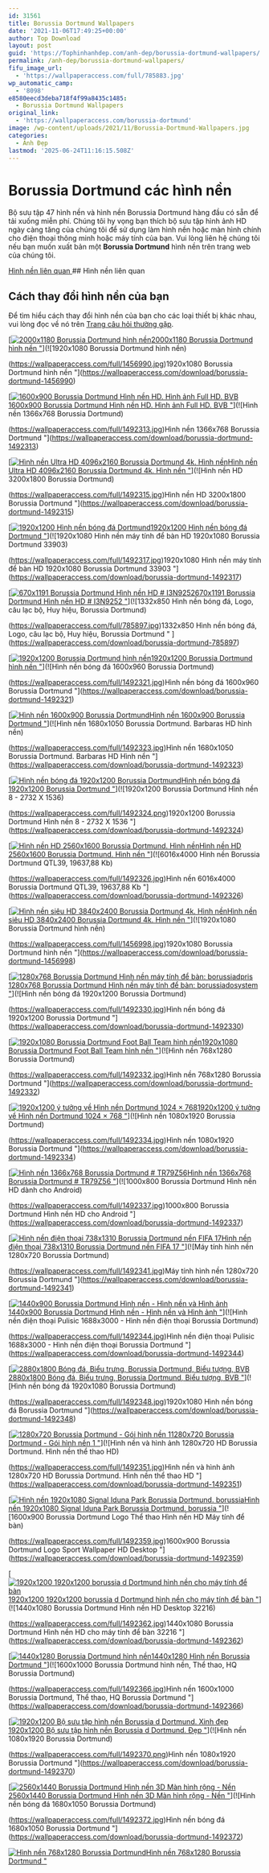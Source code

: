 ```yaml
---
id: 31561
title: Borussia Dortmund Wallpapers
date: '2021-11-06T17:49:25+00:00'
author: Top Download
layout: post
guid: 'https://Tophinhanhdep.com/anh-dep/borussia-dortmund-wallpapers/'
permalink: /anh-dep/borussia-dortmund-wallpapers/
fifu_image_url:
  - 'https://wallpaperaccess.com/full/785883.jpg'
wp_automatic_camp:
  - '8098'
e8580eecd3deba718f4f99a8435c1485:
  - Borussia Dortmund Wallpapers
original_link:
  - 'https://wallpaperaccess.com/borussia-dortmund'
image: /wp-content/uploads/2021/11/Borussia-Dortmund-Wallpapers.jpg
categories:
  - Ảnh Đẹp
lastmod: '2025-06-24T11:16:15.508Z'
---
```

# Borussia Dortmund các hình nền

Bộ sưu tập 47 hình nền và hình nền Borussia Dortmund hàng đầu có sẵn để tải xuống miễn phí. Chúng tôi hy vọng bạn thích bộ sưu tập hình ảnh HD ngày càng tăng của chúng tôi để sử dụng làm hình nền hoặc màn hình chính cho điện thoại thông minh hoặc máy tính của bạn. Vui lòng liên hệ chúng tôi nếu bạn muốn xuất bản một **Borussia Dortmund** hình nền trên trang web của chúng tôi.

[Hình nền liên quan ](#related) ## Hình nền liên quan

## Cách thay đổi hình nền của bạn

Để tìm hiểu cách thay đổi hình nền của bạn cho các loại thiết bị khác nhau, vui lòng đọc về nó trên [Trang câu hỏi thường gặp](https://tophinhanhdep.com/faq/).

  
[[![2000x1180 Borussia Dortmund hình nền](https://wallpaperaccess.com/full/785883.jpg)2000x1180 Borussia Dortmund hình nền "](https://wallpaperaccess.com/download/borussia-dortmund-785883)](![1920x1080 Borussia Dortmund hình nền)

(https://wallpaperaccess.com/full/1456990.jpg)1920x1080 Borussia Dortmund hình nền "](https://wallpaperaccess.com/download/borussia-dortmund-1456990)

[[![1600x900 Borussia Dortmund Hình nền HD.  Hình ảnh Full HD.  BVB](https://wallpaperaccess.com/full/785884.png)1600x900 Borussia Dortmund Hình nền HD. Hình ảnh Full HD. BVB "](https://wallpaperaccess.com/download/borussia-dortmund-785884)](![Hình nền 1366x768 Borussia Dortmund)

(https://wallpaperaccess.com/full/1492313.jpg)Hình nền 1366x768 Borussia Dortmund "](https://wallpaperaccess.com/download/borussia-dortmund-1492313)

[[![Hình nền Ultra HD 4096x2160 Borussia Dortmund 4k.  Hình nền](https://wallpaperaccess.com/full/1492314.jpg)Hình nền Ultra HD 4096x2160 Borussia Dortmund 4k. Hình nền "](https://wallpaperaccess.com/download/borussia-dortmund-1492314)](![Hình nền HD 3200x1800 Borussia Dortmund)

(https://wallpaperaccess.com/full/1492315.jpg)Hình nền HD 3200x1800 Borussia Dortmund "](https://wallpaperaccess.com/download/borussia-dortmund-1492315)

[[![1920x1200 Hình nền bóng đá Dortmund](https://wallpaperaccess.com/full/1492316.jpg)1920x1200 Hình nền bóng đá Dortmund "](https://wallpaperaccess.com/download/borussia-dortmund-1492316)](![1920x1080 Hình nền máy tính để bàn HD 1920x1080 Borussia Dortmund 33903)

(https://wallpaperaccess.com/full/1492317.jpg)1920x1080 Hình nền máy tính để bàn HD 1920x1080 Borussia Dortmund 33903 "](https://wallpaperaccess.com/download/borussia-dortmund-1492317)

[[![670x1191 Borussia Dortmund Hình nền HD # I3N9252](https://wallpaperaccess.com/full/1456991.jpg)670x1191 Borussia Dortmund Hình nền HD # I3N9252 "](https://wallpaperaccess.com/download/borussia-dortmund-1456991)](![1332x850 Hình nền bóng đá, Logo, câu lạc bộ, Huy hiệu, Borussia Dortmund)

(https://wallpaperaccess.com/full/785897.jpg)1332x850 Hình nền bóng đá, Logo, câu lạc bộ, Huy hiệu, Borussia Dortmund " ](https://wallpaperaccess.com/download/borussia-dortmund-785897)

[[![1920x1200 Borussia Dortmund hình nền](https://wallpaperaccess.com/full/1457039.jpg)1920x1200 Borussia Dortmund hình nền "](https://wallpaperaccess.com/download/borussia-dortmund-1457039)](![Hình nền bóng đá 1600x960 Borussia Dortmund)

(https://wallpaperaccess.com/full/1492321.jpg)Hình nền bóng đá 1600x960 Borussia Dortmund "](https://wallpaperaccess.com/download/borussia-dortmund-1492321)

[[![Hình nền 1600x900 Borussia Dortmund](https://wallpaperaccess.com/full/1492322.jpg)Hình nền 1600x900 Borussia Dortmund "](https://wallpaperaccess.com/download/borussia-dortmund-1492322)](![Hình nền 1680x1050 Borussia Dortmund.  Barbaras HD hình nền)

(https://wallpaperaccess.com/full/1492323.jpg)Hình nền 1680x1050 Borussia Dortmund. Barbaras HD Hình nền "](https://wallpaperaccess.com/download/borussia-dortmund-1492323)

[[![Hình nền bóng đá 1920x1200 Borussia Dortmund](https://wallpaperaccess.com/full/785886.jpg)Hình nền bóng đá 1920x1200 Borussia Dortmund "](https://wallpaperaccess.com/download/borussia-dortmund-785886)](![1920x1200 Borussia Dortmund Hình nền 8 - 2732 X 1536)

(https://wallpaperaccess.com/full/1492324.png)1920x1200 Borussia Dortmund Hình nền 8 - 2732 X 1536 "](https://wallpaperaccess.com/download/borussia-dortmund-1492324)

[[![Hình nền HD 2560x1600 Borussia Dortmund.  Hình nền](https://wallpaperaccess.com/full/1492325.jpg)Hình nền HD 2560x1600 Borussia Dortmund. Hình nền "](https://wallpaperaccess.com/download/borussia-dortmund-1492325)](![6016x4000 Hình nền Borussia Dortmund QTL39, 19637,88 Kb)

(https://wallpaperaccess.com/full/1492326.jpg)Hình nền 6016x4000 Borussia Dortmund QTL39, 19637,88 Kb "](https://wallpaperaccess.com/download/borussia-dortmund-1492326)

[[![Hình nền siêu HD 3840x2400 Borussia Dortmund 4k.  Hình nền](https://wallpaperaccess.com/full/1492327.jpg)Hình nền siêu HD 3840x2400 Borussia Dortmund 4k. Hình nền "](https://wallpaperaccess.com/download/borussia-dortmund-1492327)](![1920x1080 Borussia Dortmund hình nền)

(https://wallpaperaccess.com/full/1456998.jpg)1920x1080 Borussia Dortmund hình nền "](https://wallpaperaccess.com/download/borussia-dortmund-1456998)

[[![1280x768 Borussia Dortmund Hình nền máy tính để bàn: borussiadpris](https://wallpaperaccess.com/full/1492329.png)1280x768 Borussia Dortmund Hình nền máy tính để bàn: borussiadosystem "](https://wallpaperaccess.com/download/borussia-dortmund-1492329)](![Hình nền bóng đá 1920x1200 Borussia Dortmund)

(https://wallpaperaccess.com/full/1492330.jpg)Hình nền bóng đá 1920x1200 Borussia Dortmund "](https://wallpaperaccess.com/download/borussia-dortmund-1492330)

[[![1920x1080 Borussia Dortmund Foot Ball Team hình nền](https://wallpaperaccess.com/full/1492331.jpg)1920x1080 Borussia Dortmund Foot Ball Team hình nền "](https://wallpaperaccess.com/download/borussia-dortmund-1492331)](![Hình nền 768x1280 Borussia Dortmund)

(https://wallpaperaccess.com/full/1492332.jpg)Hình nền 768x1280 Borussia Dortmund "](https://wallpaperaccess.com/download/borussia-dortmund-1492332)

[[![1920x1200 ý tưởng về Hình nền Dortmund 1024 × 768](https://wallpaperaccess.com/full/1492333.jpg)1920x1200 ý tưởng về Hình nền Dortmund 1024 × 768 "](https://wallpaperaccess.com/download/borussia-dortmund-1492333)](![Hình nền 1080x1920 Borussia Dortmund)

(https://wallpaperaccess.com/full/1492334.jpg)Hình nền 1080x1920 Borussia Dortmund "](https://wallpaperaccess.com/download/borussia-dortmund-1492334)

[[![Hình nền 1366x768 Borussia Dortmund # TR79Z56](https://wallpaperaccess.com/full/1492336.jpg)Hình nền 1366x768 Borussia Dortmund # TR79Z56 "](https://wallpaperaccess.com/download/borussia-dortmund-1492336)](![1000x800 Borussia Dortmund Hình nền HD dành cho Android)

(https://wallpaperaccess.com/full/1492337.jpg)1000x800 Borussia Dortmund Hình nền HD cho Android "](https://wallpaperaccess.com/download/borussia-dortmund-1492337)

[[![Hình nền điện thoại 738x1310 Borussia Dortmund nền FIFA 17](https://wallpaperaccess.com/full/1492338.jpg)Hình nền điện thoại 738x1310 Borussia Dortmund nền FIFA 17 "](https://wallpaperaccess.com/download/borussia-dortmund-1492338)](![Máy tính hình nền 1280x720 Borussia Dortmund)

(https://wallpaperaccess.com/full/1492341.jpg)Máy tính hình nền 1280x720 Borussia Dortmund "](https://wallpaperaccess.com/download/borussia-dortmund-1492341)

[[![1440x900 Borussia Dortmund Hình nền - Hình nền và Hình ảnh](https://wallpaperaccess.com/full/1492342.jpg) 1440x900 Borussia Dortmund Hình nền - Hình nền và Hình ảnh "](https://wallpaperaccess.com/download/borussia-dortmund-1492342)](![Hình nền điện thoại Pulisic 1688x3000 - Hình nền điện thoại Borussia Dortmund)

(https://wallpaperaccess.com/full/1492344.jpg)Hình nền điện thoại Pulisic 1688x3000 - Hình nền điện thoại Borussia Dortmund "](https://wallpaperaccess.com/download/borussia-dortmund-1492344)

[[![2880x1800 Bóng đá, Biểu trưng, ​​Borussia Dortmund, Biểu tượng, BVB](https://wallpaperaccess.com/full/1456995.jpg)2880x1800 Bóng đá, Biểu trưng, ​​Borussia Dortmund, Biểu tượng, BVB "](https://wallpaperaccess.com/download/borussia-dortmund-1456995)](![Hình nền bóng đá 1920x1080 Borussia Dortmund)

(https://wallpaperaccess.com/full/1492348.jpg)1920x1080 Hình nền bóng đá Borussia Dortmund "](https://wallpaperaccess.com/download/borussia-dortmund-1492348)

[[![1280x720 Borussia Dortmund - Gói hình nền 1](https://wallpaperaccess.com/full/1492350.jpg)1280x720 Borussia Dortmund - Gói hình nền 1 "](https://wallpaperaccess.com/download/borussia-dortmund-1492350)](![Hình nền và hình ảnh 1280x720 HD Borussia Dortmund.  Hình nền thể thao HD)

(https://wallpaperaccess.com/full/1492351.jpg)Hình nền và hình ảnh 1280x720 HD Borussia Dortmund. Hình nền thể thao HD "](https://wallpaperaccess.com/download/borussia-dortmund-1492351)

[[![Hình nền 1920x1080 Signal Iduna Park Borussia Dortmund.  borussia](https://wallpaperaccess.com/full/1457057.jpg)Hình nền 1920x1080 Signal Iduna Park Borussia Dortmund. borussia "](https://wallpaperaccess.com/download/borussia-dortmund-1457057)](![1600x900 Borussia Dortmund Logo Thể thao Hình nền HD Máy tính để bàn)

(https://wallpaperaccess.com/full/1492359.jpg)1600x900 Borussia Dortmund Logo Sport Wallpaper HD Desktop "](https://wallpaperaccess.com/download/borussia-dortmund-1492359)

[[![1920x1200 1920x1200 borussia d Dortmund hình nền cho máy tính để bàn](https://wallpaperaccess.com/full/1492360.jpg)1920x1200 1920x1200 borussia d Dortmund hình nền cho máy tính để bàn "](https://wallpaperaccess.com/download/borussia-dortmund-1492360)](![1440x1080 Borussia Dortmund Hình nền HD Desktop 32216)

(https://wallpaperaccess.com/full/1492362.jpg)1440x1080 Borussia Dortmund Hình nền HD cho máy tính để bàn 32216 "](https://wallpaperaccess.com/download/borussia-dortmund-1492362)

[[![1440x1280 Borussia Dortmund hình nền](https://wallpaperaccess.com/full/1492364.jpg)1440x1280 Hình nền Borussia Dortmund "](https://wallpaperaccess.com/download/borussia-dortmund-1492364)](![1600x1000 Borussia Dortmund hình nền, Thể thao, HQ Borussia Dortmund)

(https://wallpaperaccess.com/full/1492366.jpg)Hình nền 1600x1000 Borussia Dortmund, Thể thao, HQ Borussia Dortmund "](https://wallpaperaccess.com/download/borussia-dortmund-1492366)

[[![1920x1200 Bộ sưu tập hình nền Borussia d Dortmund.  Xinh đẹp](https://wallpaperaccess.com/full/1492367.jpg)1920x1200 Bộ sưu tập hình nền Borussia d Dortmund. Đẹp "](https://wallpaperaccess.com/download/borussia-dortmund-1492367)](![Hình nền 1080x1920 Borussia Dortmund)

(https://wallpaperaccess.com/full/1492370.png)Hình nền 1080x1920 Borussia Dortmund "](https://wallpaperaccess.com/download/borussia-dortmund-1492370)

[[![2560x1440 Borussia Dortmund Hình nền 3D Màn hình rộng - Nền](https://wallpaperaccess.com/full/1492371.jpg)2560x1440 Borussia Dortmund Hình nền 3D Màn hình rộng - Nền "](https://wallpaperaccess.com/download/borussia-dortmund-1492371)](![Hình nền bóng đá 1680x1050 Borussia Dortmund)

(https://wallpaperaccess.com/full/1492372.jpg)Hình nền bóng đá 1680x1050 Borussia Dortmund "](https://wallpaperaccess.com/download/borussia-dortmund-1492372)

[![Hình nền 768x1280 Borussia Dortmund](https://wallpaperaccess.com/full/1492373.jpg)Hình nền 768x1280 Borussia Dortmund "](https://wallpaperaccess.com/download/borussia-dortmund-1492373)

